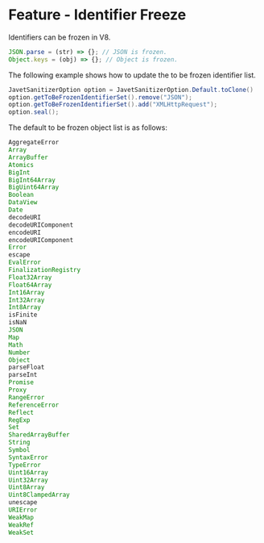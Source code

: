 # Feature - Identifier Freeze

Identifiers can be frozen in V8.

```js
JSON.parse = (str) => {}; // JSON is frozen.
Object.keys = (obj) => {}; // Object is frozen.
```

The following example shows how to update the to be frozen identifier list.

```java
JavetSanitizerOption option = JavetSanitizerOption.Default.toClone()
option.getToBeFrozenIdentifierSet().remove("JSON");
option.getToBeFrozenIdentifierSet().add("XMLHttpRequest");
option.seal();
```

The default to be frozen object list is as follows:

```js
AggregateError
Array
ArrayBuffer
Atomics
BigInt
BigInt64Array
BigUint64Array
Boolean
DataView
Date
decodeURI
decodeURIComponent
encodeURI
encodeURIComponent
Error
escape
EvalError
FinalizationRegistry
Float32Array
Float64Array
Int16Array
Int32Array
Int8Array
isFinite
isNaN
JSON
Map
Math
Number
Object
parseFloat
parseInt
Promise
Proxy
RangeError
ReferenceError
Reflect
RegExp
Set
SharedArrayBuffer
String
Symbol
SyntaxError
TypeError
Uint16Array
Uint32Array
Uint8Array
Uint8ClampedArray
unescape
URIError
WeakMap
WeakRef
WeakSet
```
